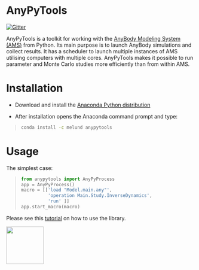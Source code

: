 # AnyPyTools

[![Gitter](https://badges.gitter.im/Join%20Chat.svg)](https://gitter.im/AnyBody-Research-Group/AnyPyTools?utm_source=badge&utm_medium=badge&utm_campaign=pr-badge&utm_content=badge)

AnyPyTools is a toolkit for working with the [AnyBody Modeling System (AMS)](www.anybodytech.com) from Python. Its main purpose is to launch AnyBody simulations and collect results. It has a scheduler to launch multiple instances of AMS utilising computers with multiple cores. AnyPyTools makes it possible to run parameter and Monte Carlo studies more efficiently than from within AMS.


# Installation

- Download and install the [Anaconda Python distribution](https://store.continuum.io/cshop/anaconda/)

- After installation opens the Anaconda command prompt and type:

>``` cmd
> conda install -c melund anypytools
> ```


# Usage

The simplest case:
>``` py
> from anypytools import AnyPyProcess
> app = AnyPyProcess()
> macro = [['load "Model.main.any"',
>           'operation Main.Study.InverseDynamics',
>           'run' ]]
> app.start_macro(macro)
> ```

Please see this [tutorial](http://nbviewer.ipython.org/github/AnyBody-Research-Group/AnyPyTools/blob/master/Tutorial/00_AnyPyTools_tutorial.ipynb) on how to use the library. 

<img src="https://dl.dropboxusercontent.com/u/1683635/store/relax.png" alt="" align="left"  style="height: 100px;"/>
